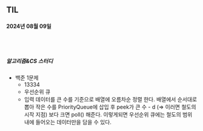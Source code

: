 ## TIL
#### 2024년 08월 09일

<br>
<br>

##### 알고리즘&CS 스터디
- 백준 1문제
    - 13334
    - 우선순위 큐
    - 입력 데이터를 큰 수를 기준으로 배열에 오름차순 정렬 한다. 배열에서 순서대로 뽑아 작은 수를 PriorityQueue<Integer>에 삽입 후 peek가 큰 수 - d (=> 이러면 철도의 시작 지점) 보다 크면 poll() 해준다. 이렇게되면 우선순위 큐에는 철도의 범위 내에 들어오는 데이터만을 담을 수 있다. 

<br>

